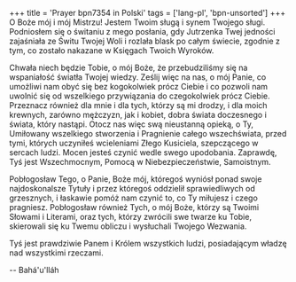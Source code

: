 +++
title = 'Prayer bpn7354 in Polski'
tags = ['lang-pl', 'bpn-unsorted']
+++
O Boże mój i mój Mistrzu! Jestem Twoim sługą i synem Twojego sługi. Podniosłem się o świtaniu z mego posłania, gdy Jutrzenka Twej jedności zajaśniała ze Świtu Twojej Woli i rozlała blask po całym świecie, zgodnie z tym, co zostało nakazane w Księgach Twoich Wyroków.
   
Chwała niech będzie Tobie, o mój Boże, że przebudziliśmy się na wspaniałość światła Twojej wiedzy. Ześlij więc na nas, o mój Panie, co umożliwi nam obyć się bez kogokolwiek prócz Ciebie i co pozwoli nam uwolnić się od wszelkiego przywiązania do czegokolwiek prócz Ciebie. Przeznacz również dla mnie i dla tych, którzy są mi drodzy, i dla moich krewnych, zarówno mężczyzn, jak i kobiet, dobra świata doczesnego i świata, który nastąpi. Otocz nas więc swą nieustanną opieką, o Ty, Umiłowany wszelkiego stworzenia i Pragnienie całego wszechświata, przed tymi, których uczyniłeś wcieleniami Złego Kusiciela, szepczącego w sercach ludzi. Mocen jesteś czynić wedle swego upodobania. Zaprawdę, Tyś jest Wszechmocnym, Pomocą w Niebezpieczeństwie, Samoistnym.
   
Pobłogosław Tego, o Panie, Boże mój, któregoś wyniósł ponad swoje najdoskonalsze Tytuły i przez któregoś oddzielił sprawiedliwych od grzesznych, i łaskawie pomóż nam czynić to, co Ty miłujesz i czego pragniesz. Pobłogosław również Tych, o mój Boże, którzy są Twoimi Słowami i Literami, oraz tych, którzy zwrócili swe twarze ku Tobie, skierowali się ku Twemu obliczu i wysłuchali Twojego Wezwania.
   
Tyś jest prawdziwie Panem i Królem wszystkich ludzi, posiadającym władzę nad wszystkimi rzeczami.

-- Bahá'u'lláh
